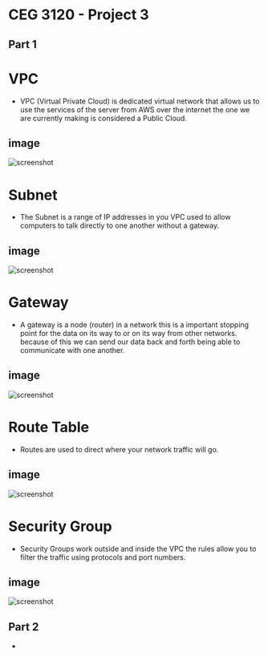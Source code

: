 # CEG 3120 - Project 3


## Part 1 

# VPC
* VPC (Virtual Private Cloud) is dedicated virtual network that allows us to use the services of the server from AWS over the internet the one we are currently making is considered a Public Cloud.

## image
![screenshot]()

# Subnet

* The Subnet is a range of IP addresses in you VPC used to allow computers to talk directly to one another without a gateway.

## image
![screenshot]()

# Gateway 

* A gateway is a node (router) in a network this is a important stopping point for the data on its way to or on its way from other networks.
because of this we can send our data back and forth being able to communicate with one another.
## image
![screenshot]()

# Route Table

* Routes are used to direct where your network traffic will go. 

## image
![screenshot]()

# Security Group 

* Security Groups work outside and inside the VPC the rules allow you to filter the traffic using protocols and port numbers.

## image
![screenshot]()

## Part 2

*

